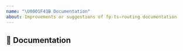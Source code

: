 ```yaml
---
name: "\U0001F41B Documentation"
about: Improvements or suggestions of fp-ts-routing documentation
---
```


## 📖 Documentation

